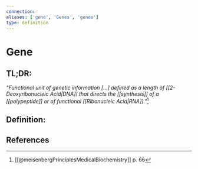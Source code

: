 ```yaml
---
connection:
aliases: ['gene', 'Genes', 'genes']
type: definition
---
```


# Gene

## TL;DR:
*"Functional unit of genetic information \[...\] defined as a length of [[2-Deoxyribonucleic Acid|DNA]] that directs the [[synthesis]] of a [[polypeptide]] or of functional [[Ribonucleic Acid|RNA]]."*[^1]

## Definition:


## References

[^1]: [[@meisenbergPrinciplesMedicalBiochemistry]] p. 66
